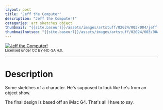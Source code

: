 ```yaml
---
layout: post
title: "Jeff the Computer"
description: "Jeff the Computer!"
categories: art sketches object
thumbnail: "{{site.baseurl}}/assets/images/artstuff/02024/003/004/jeff.png"
thumbnailnotseo: "{{site.baseurl}}/assets/images/artstuff/02024/003/004/jeff-thumb.png"
---
```


<a href="{{site.baseurl}}/assets/images/artstuff/02024/003/004/jeff.png"><img src="{{site.baseurl}}/assets/images/artstuff/02024/003/004/jeff-small.png" title="Jeff the Computer!" alt="Jeff the Computer!"></a>
<br>
<small>Licensed under CC BY-NC-SA 4.0.</small>
<br>
<hr>

# Description

Some sketches of a character. He's supposed to look like he's from an object show. 

The final design is based off an iMac G4. That's all I have to say.